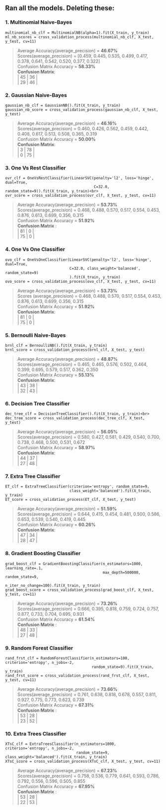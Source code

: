 ## Ran all the models. Deleting these:
### 1. __Multinomial Naive-Bayes__
```
multinomial_nb_clf = MultinomialNB(alpha=1).fit(X_train, y_train)
ml_nb_scores = cross_validation_process(multinomial_nb_clf, X_test, y_test, cv=11)
```
> Average Accuracy(average_precision) = __46.67%__<br>
> Scores(average_precision) = [0.459, 0.445, 0.535, 0.499, 0.417, 0.378, 0.641, 0.542, 0.520, 0.377, 0.322]<br>
> Confusion Matrix Accuracy = __58.33%__<br>
>__Confusion Matrix__:<br>
| 45 | 36 |<br>
| 29 | 46 |


### 2. __Gaussian Naive-Bayes__
```
gaussian_nb_clf = GaussianNB().fit(X_train, y_train)
gaussian_nb_score = cross_validation_process(gaussian_nb_clf, X_test, y_test)
```
> Average Accuracy(average_precision) = __46.16%__<br>
> Scores(average_precision) = 0.460, 0.426, 0.562, 0.459, 0.442, 0.408, 0.617, 0.513, 0.508, 0.365, 0.319<br>
> Confusion Matrix Accuracy = __50.00%__<br>
>__Confusion Matrix__:<br>
| 3 | 78 |<br>
| 0 | 75 |

### 3. __One Vs Rest Classifier__
```
ovr_clf = OneVsRestClassifier(LinearSVC(penalty='l2', loss='hinge', dual=True,
                                        C=32.0, random_state=9)).fit(X_train, y_train)<br>
ovr_score = cross_validation_process(ovr_clf, X_test, y_test, cv=11)
```
> Average Accuracy(average_precision) = __53.73%__<br>
Scores(average_precision) = 0.468, 0.488, 0.570, 0.517, 0.554, 0.453, 0.876, 0.613, 0.699, 0.356, 0.315<br>
Confusion Matrix Accuracy = __51.92%__<br>
>__Confusion Matrix__ :<br>
| 81 | 0 |<br>
| 75 | 0 |


### 4. __One Vs One Classifier__
```
ovo_clf = OneVsOneClassifier(LinearSVC(penalty='l2', loss='hinge', dual=True, 
                             C=32.0, class_weight='balanced', random_state=9)
                             ).fit(X_train, y_train)
ovo_score = cross_validation_process(ovo_clf, X_test, y_test, cv=11)
```
> Average Accuracy(average_precision) = __53.73%__<br>
> Scores (average_precision) = 0.468, 0.488, 0.570, 0.517, 0.554, 0.453, 0.876, 0.613, 0.699, 0.356, 0.315<br>
> Confusion Matrix Accuracy = __51.92%__<br>
>__Confusion Matrix__:<br>
| 81 | 0 |<br>
| 75 | 0 |

### 5. __Bernoulli Naive-Bayes__
```
brnl_clf = BernoulliNB().fit(X_train, y_train)
brnl_score = cross_validation_process(brnl_clf, X_test, y_test)
```
> Average Accuracy(average_precision) = __48.87%__<br>
Scores(average_precision) = 0.465, 0.465, 0.576, 0.502, 0.464, 0.399, 0.695, 0.579, 0.517, 0.362, 0.350<br>
> Confusion Matrix Accuracy = __55.13%__<br>
>__Confusion Matrix__:<br>
| 43 | 38 |<br>
| 32 | 43 |

### 6. __Decision Tree Classifier__
```
dec_tree_clf = DecisionTreeClassifier().fit(X_train, y_train)<br>
dec_tree_score = cross_validation_process(dec_tree_clf, X_test, y_test)
```
> Average Accuracy(average_precision) = __56.05%__<br>
Scores(average_precision) = 0.580, 0.427, 0.581, 0.429, 0.540, 0.700, 0.738, 0.468, 0.500, 0.531, 0.672<br>
> Confusion Matrix Accuracy = __58.97%__<br>
>__Confusion Matrix__:<br>
| 44 | 37 |<br>
| 27 | 48 |


### 7. __Extra Tree Classifier__
```
ET_clf = ExtraTreeClassifier(criterion='entropy', random_state=9,
                             class_weight='balanced').fit(X_train, y_train)
ET_score = cross_validation_process(ET_clf, X_test, y_test)
```
> Average Accuracy(average_precision) = __51.59%__<br>
Scores(average_precision) = 0.644, 0.415, 0.454, 0.481, 0.500, 0.586, 0.653, 0.539, 0.540, 0.419, 0.445<br>
> Confusion Matrix Accuracy = __60.26%__<br>
>__Confusion Matrix__:<br>
| 47 | 34 |<br>
| 28 | 47 |


### 8. __Gradient Boosting Classifier__
```
grad_boost_clf = GradientBoostingClassifier(n_estimators=1000, learning_rate=.1,
                                            max_depth=500000, random_state=9,
                                            n_iter_no_change=100).fit(X_train, y_train)
grad_boost_score = cross_validation_process(grad_boost_clf, X_test, y_test, cv=11)
```
> Average Accuracy(average_precision) = __73.26%__<br>
Scores(average_precision) = 0.666, 0.395, 0.818, 0.759, 0.724, 0.757, 0.877, 0.733, 0.704, 0.695, 0.931<br>
> Confusion Matrix Accuracy = __61.54%__<br>
>__Confusion Matrix__ :<br>
| 48 | 33 |<br>
| 27 | 48 |

### 9. Random Forest Classifier
```
rand_frst_clf = RandomForestClassifier(n_estimators=100, criterion='entropy', n_jobs=-2,
                                       random_state=9).fit(X_train, y_train)
rand_frst_score = cross_validation_process(rand_frst_clf, X_test, y_test, cv=11)
```
> Average Accuracy(average_precision) = __73.66%__<br>
Scores(average_precision) = 0.761, 0.638, 0.818, 0.678, 0.557, 0.811, 0.927, 0.775, 0.773, 0.623, 0.739<br>
Confusion Matrix Accuracy = __67.31%__<br>
>__Confusion Matrix__ :<br>
| 53 | 28 |<br>
| 23 | 52 |

### 10. __Extra Trees Classifier__
```
XTsC_clf = ExtraTreesClassifier(n_estimators=1000, criterion='entropy', n_jobs=-2,
                                random_state=9, class_weight='balanced').fit(X_train, y_train)
XTsC_score = cross_validation_process(XTsC_clf, X_test, y_test, cv=11)
```
> Average Accuracy(average_precision) = __67.23%__<br>
Scores(average_precision) = 0.758, 0.536, 0.779, 0.641, 0.593, 0.786, 0.792, 0.556, 0.596, 0.505, 0.855<br>
Confusion Matrix Accuracy = __67.95%__<br>
>__Confusion Matrix__ :<br>
| 53 | 28 |<br>
| 22 | 53 |